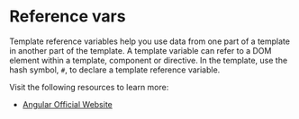 # Reference vars

Template reference variables help you use data from one part of a template in another part of the template. A template variable can refer to a DOM element within a template, component or directive. In the template, use the hash symbol, `#`, to declare a template reference variable.

Visit the following resources to learn more:

- [Angular Official Website](https://angular.dev/guide/templates/reference-variables)
